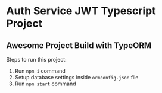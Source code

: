 # Auth Service JWT Typescript Project

## Awesome Project Build with TypeORM

Steps to run this project:

1. Run `npm i` command
2. Setup database settings inside `ormconfig.json` file
3. Run `npm start` command

